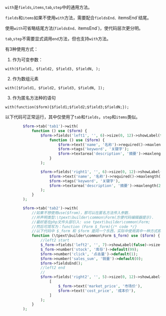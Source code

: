 `with`是`fields`,`items`,`tab`,`step`中的通用方法。

`fields`和`items`如果不使用`with`方法，需要配合`fieldsEnd、`itemsEnd`结尾。

使用`with`可省略结尾方法(`fieldsEnd、`itemsEnd`)，使代码层次更分明。

`tab`,`step`不需要显式调用`end`方法，但也支持`with`方法。

有3种使用方式：

1. 作为可变参数：

`with($field1, $field2, $field3, $fieldN, );`

2. 作为数组元素

`with([$field1, $field2, $field3, $fieldN, ]);`

3. 作为匿名方法种的语句

`with(function($form){$field1;$field2;$field3;$fieldN;});`

以下代码可正常运行，其中仅使用了`tab`和`fields`，`step`和`items`类似。

```php
        $form->tab('tab1')->with(
            function () use ($form) {
                $form->fields('left1', '', 6)->size(0, 12)->showLabel(false)->with(
                    function () use ($form) {
                        $form->text('name', '名称')->required()->maxlength(55);
                        $form->tags('keyword', '关键字');
                        $form->textarea('description', '摘要')->maxlength(255);
                    }
                );

                $form->fields('right1', '', 6)->size(0, 12)->showLabel(false)->with(
                    $form->text('name', '名称')->required()->maxlength(55),
                    $form->tags('keyword', '关键字'),
                    $form->textarea('description', '摘要')->maxlength(255)
                );
            }
        );

        $form->tab('tab2')->with(
            //如果不想使用use($from)，那可以在匿名方法传入参数.
            //并声明类型:\tpext\builder\common\Form(方便代码编辑器提示).
            //最好是在php文件头部引入: use tpext\builder\common\Form; 
            //然后可简写为：function (Form $_form){/* code */}
            //以下代码中 $_form 和 $form 是同一个东西，实际中使用其中一种方式即可。
            function (\tpext\builder\common\Form $_form) use ($form) {
                //left2 start
                $_form->fields('left2', '', 7)->showLabel(false)->size(0, 12);
                $_form->number('stock', '库存')->default(99);
                $form->number('click', '点击量')->default(1);
                $form->number('sales_sum', '销量')->default(0);
                $form->fieldsEnd();
                //left2 end
                //
                $form->fields('right2', '', 5)->size(0, 12)->showLabel(false)->with(
                    [
                        $_form->text('market_price', '市场价'),
                        $form->text('cost_price', '成本价'),
                    ]
                );
            }
        );
```